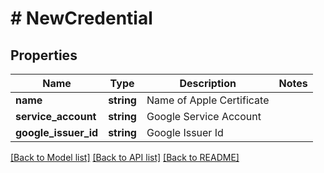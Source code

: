 # # NewCredential

## Properties

Name | Type | Description | Notes
------------ | ------------- | ------------- | -------------
**name** | **string** | Name of Apple Certificate | 
**service_account** | **string** | Google Service Account | 
**google_issuer_id** | **string** | Google Issuer Id | 

[[Back to Model list]](../../README.md#documentation-for-models) [[Back to API list]](../../README.md#documentation-for-api-endpoints) [[Back to README]](../../README.md)


